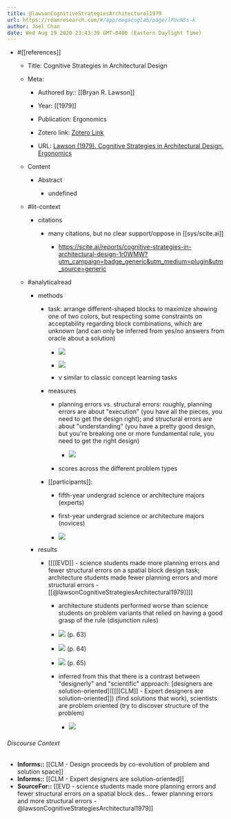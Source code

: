 ```yaml
---
title: @lawsonCognitiveStrategiesArchitectural1979
url: https://roamresearch.com/#/app/megacoglab/page/lFUuN5s-k
author: Joel Chan
date: Wed Aug 19 2020 23:43:39 GMT-0400 (Eastern Daylight Time)
---
```


- #[[references]]

    - Title: Cognitive Strategies in Architectural Design

    - Meta:

        - Authored by:: [[Bryan R. Lawson]]

        - Year: [[1979]]

        - Publication: Ergonomics

        - Zotero link: [Zotero Link](zotero://select/items/1_JVIBX33G)

        - URL: [Lawson (1979). Cognitive Strategies in Architectural Design. Ergonomics](http://www.tandfonline.com/doi/abs/10.1080/00140137908924589)

    - Content

        - Abstract

            - undefined

    - #lit-context

        - citations

            - many citations, but no clear support/oppose in [[sys/scite.ai]]

                - https://scite.ai/reports/cognitive-strategies-in-architectural-design-1r0WMW?utm_campaign=badge_generic&utm_medium=plugin&utm_source=generic

    - #analyticalread

        - methods

            - task: arrange different-shaped blocks to maximize showing one of two colors, but respecting some constraints on acceptability regarding block combinations, which are unknown (and can only be inferred from yes/no answers from oracle about a solution)

                - ![](https://firebasestorage.googleapis.com/v0/b/firescript-577a2.appspot.com/o/imgs%2Fapp%2Fmegacoglab%2FyEStrDKJwO.png?alt=media&token=1960f41f-1710-4434-bb82-916c3d002d32)

                - ![](https://firebasestorage.googleapis.com/v0/b/firescript-577a2.appspot.com/o/imgs%2Fapp%2Fmegacoglab%2F5h5aOYWb5M.png?alt=media&token=0e0cc7ea-b442-49fe-b411-d8a9651bf84f)

                - v similar to classic concept learning tasks

            - measures

                - planning errors vs. structural errors: roughly, planning errors are about "execution" (you have all the pieces, you need to get the design right); and structural errors are about "understanding" (you have a pretty good design, but you're breaking one or more fundamental rule, you need to get the right design)

                    - ![](https://firebasestorage.googleapis.com/v0/b/firescript-577a2.appspot.com/o/imgs%2Fapp%2Fmegacoglab%2Fu8ZNYVicKH.png?alt=media&token=fb5b0a6d-dcdb-4db4-b8fa-a8334c4f9256)

                - scores across the different problem types

            - [[participants]]:

                - fifth-year undergrad science or architecture majors (experts)

                - first-year undergrad science or architecture majors (novices)

                - ![](https://firebasestorage.googleapis.com/v0/b/firescript-577a2.appspot.com/o/imgs%2Fapp%2Fmegacoglab%2FxVlT1GgaQu.png?alt=media&token=e0007210-1cb7-48a9-b4e3-50b5249797d0)

        - results

            - [[[[EVD]] - science students made more planning errors and fewer structural errors on a spatial block design task; architecture students made fewer planning errors and more structural errors - [[@lawsonCognitiveStrategiesArchitectural1979]]]]

                - architecture students performed worse than science students on problem variants that relied on having a good grasp of the rule (disjunction rules)

                - ![](https://firebasestorage.googleapis.com/v0/b/firescript-577a2.appspot.com/o/imgs%2Fapp%2Fmegacoglab%2F6kxfrumZEQ.png?alt=media&token=f31ddb48-6d2f-4201-be0a-28dbc3b23f18) (p. 63)

                - ![](https://firebasestorage.googleapis.com/v0/b/firescript-577a2.appspot.com/o/imgs%2Fapp%2Fmegacoglab%2Fig9EAZpZbj.png?alt=media&token=2286131d-4a17-4239-9145-64c9705f9fe1) (p. 64)

                - ![](https://firebasestorage.googleapis.com/v0/b/firescript-577a2.appspot.com/o/imgs%2Fapp%2Fmegacoglab%2FBX-qSwQ_wY.png?alt=media&token=c1e959e9-c942-47ac-9acb-146cca21d5d7) (p. 65)

                - inferred from this that there is a contrast between "designerly" and "scientific" approach: [designers are solution-oriented]([[[[CLM]] - Expert designers are solution-oriented]]) (find solutions that work), scientists are problem oriented (try to discover structure of the problem)

                    - ![](https://firebasestorage.googleapis.com/v0/b/firescript-577a2.appspot.com/o/imgs%2Fapp%2Fmegacoglab%2FGMfv1rlZHJ.png?alt=media&token=ecd167a1-de7a-4b26-91c2-a69ad807de71)

###### Discourse Context

- **Informs::** [[CLM - Design proceeds by co-evolution of problem and solution space]]
- **Informs::** [[CLM - Expert designers are solution-oriented]]
- **SourceFor::** [[EVD - science students made more planning errors and fewer structural errors on a spatial block des... fewer planning errors and more structural errors - @lawsonCognitiveStrategiesArchitectural1979]]

